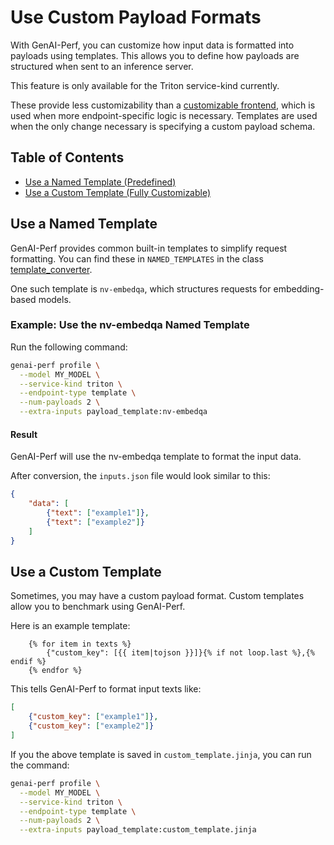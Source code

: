 <!--
Copyright (c) 2025, NVIDIA CORPORATION & AFFILIATES. All rights reserved.

Redistribution and use in source and binary forms, with or without
modification, are permitted provided that the following conditions
are met:
 * Redistributions of source code must retain the above copyright
   notice, this list of conditions and the following disclaimer.
 * Redistributions in binary form must reproduce the above copyright
   notice, this list of conditions and the following disclaimer in the
   documentation and/or other materials provided with the distribution.
 * Neither the name of NVIDIA CORPORATION nor the names of its
   contributors may be used to endorse or promote products derived
   from this software without specific prior written permission.

THIS SOFTWARE IS PROVIDED BY THE COPYRIGHT HOLDERS ``AS IS'' AND ANY
EXPRESS OR IMPLIED WARRANTIES, INCLUDING, BUT NOT LIMITED TO, THE
IMPLIED WARRANTIES OF MERCHANTABILITY AND FITNESS FOR A PARTICULAR
PURPOSE ARE DISCLAIMED.  IN NO EVENT SHALL THE COPYRIGHT OWNER OR
CONTRIBUTORS BE LIABLE FOR ANY DIRECT, INDIRECT, INCIDENTAL, SPECIAL,
EXEMPLARY, OR CONSEQUENTIAL DAMAGES (INCLUDING, BUT NOT LIMITED TO,
PROCUREMENT OF SUBSTITUTE GOODS OR SERVICES; LOSS OF USE, DATA, OR
PROFITS; OR BUSINESS INTERRUPTION) HOWEVER CAUSED AND ON ANY THEORY
OF LIABILITY, WHETHER IN CONTRACT, STRICT LIABILITY, OR TORT
(INCLUDING NEGLIGENCE OR OTHERWISE) ARISING IN ANY WAY OUT OF THE USE
OF THIS SOFTWARE, EVEN IF ADVISED OF THE POSSIBILITY OF SUCH DAMAGE.
-->

# Use Custom Payload Formats

With GenAI-Perf, you can customize how input data is formatted into payloads
using templates. This allows you to define how payloads are
structured when sent to an inference server.

This feature is only available for the Triton service-kind currently.

These provide less customizability than a
[customizable frontend](customizable_frontends.md), which is used when more
endpoint-specific logic is necessary. Templates are used when
the only change necessary is specifying a custom payload schema.

## Table of Contents

- [Use a Named Template (Predefined)](#predefined)
- [Use a Custom Template (Fully Customizable)](#custom)

## Use a Named Template <a id="predefined"></a>

GenAI-Perf provides common built-in templates to simplify request formatting.
You can find these in `NAMED_TEMPLATES` in the class
[template_converter](../genai_perf/inputs/converters/template_converter.py).

One such template is `nv-embedqa`, which structures requests for
embedding-based models.

### Example: Use the nv-embedqa Named Template

Run the following command:

```bash
genai-perf profile \
  --model MY_MODEL \
  --service-kind triton \
  --endpoint-type template \
  --num-payloads 2 \
  --extra-inputs payload_template:nv-embedqa
```

#### Result
GenAI-Perf will use the nv-embedqa template to format the input data.

After conversion, the `inputs.json` file would look similar to this:

```json
{
    "data": [
        {"text": ["example1"]},
        {"text": ["example2"]}
    ]
}
```

## Use a Custom Template <a id="custom"></a>

Sometimes, you may have a custom payload format.
Custom templates allow you to benchmark using GenAI-Perf.

Here is an example template:
```
    {% for item in texts %}
        {"custom_key": [{{ item|tojson }}]}{% if not loop.last %},{% endif %}
    {% endfor %}
```

This tells GenAI-Perf to format input texts like:

```json
[
    {"custom_key": ["example1"]},
    {"custom_key": ["example2"]}
]
```

If you the above template is saved in `custom_template.jinja`,
you can run the command:

```bash
genai-perf profile \
  --model MY_MODEL \
  --service-kind triton \
  --endpoint-type template \
  --num-payloads 2 \
  --extra-inputs payload_template:custom_template.jinja
```
